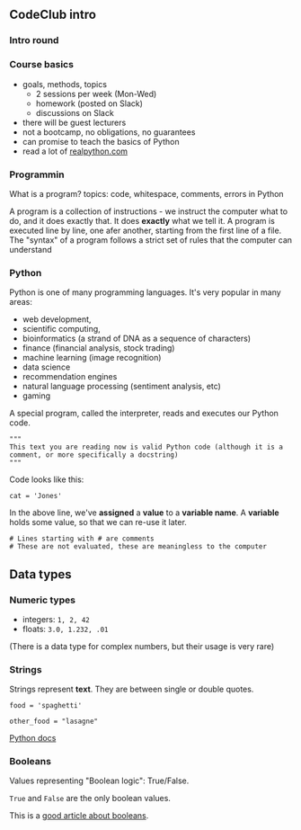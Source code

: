## CodeClub intro

### Intro round

### Course basics

- goals, methods, topics
  - 2 sessions per week (Mon-Wed)
  - homework (posted on Slack)
  - discussions on Slack  
- there will be guest lecturers
- not a bootcamp, no obligations, no guarantees
- can promise to teach the basics of Python
- read a lot of [realpython.com](realpython.com)


### Programmin

What is a program?
topics: code, whitespace, comments, errors in Python

A program is a collection of instructions - we instruct the computer what to do, and it does exactly that. It does **exactly** what we tell it.
A program is executed line by line, one afer another, starting from the first line of a file. The "syntax" of a program follows a strict set of rules that the computer can understand

### Python

Python is one of many programming languages. It's very popular in many areas: 
- web development, 
- scientific computing, 
- bioinformatics (a strand of DNA as a sequence of characters)
- finance (financial analysis, stock trading)
- machine learning (image recognition)
- data science
- recommendation engines
- natural language processing (sentiment analysis, etc)
- gaming

A special program, called the interpreter, reads and executes our Python code.

```
"""
This text you are reading now is valid Python code (although it is a comment, or more specifically a docstring)
"""
```

Code looks like this:

```
cat = 'Jones'
```

In the above line, we've **assigned** a **value** to a **variable name**. A **variable** holds some value, so that we can re-use it later.

```
# Lines starting with # are comments
# These are not evaluated, these are meaningless to the computer
```

## Data types


### Numeric types

- integers: `1, 2, 42`  
- floats: `3.0, 1.232, .01`

(There is a data type for complex numbers, but their usage is very rare)

### Strings


Strings represent **text**. They are between single or double quotes.

```
food = 'spaghetti'
```

```
other_food = "lasagne"
```

[Python docs](https://docs.python.org/3/tutorial/introduction.html?fbclid=IwAR3knUj3nO0-f2fYMS5Yb5MbGplB93buRymiE_07F06rufql14v5bKrzErk#strings)


### Booleans

Values representing "Boolean logic": True/False. 

`True` and `False` are the only boolean values.

This is a [good article about booleans](https://thomas-cokelaer.info/tutorials/python/boolean.html?fbclid=IwAR0mg4nzR6uQ4JvneWMGzLH6yiYzeb4Lo_C83ddo5vwXAcy_-lRdH61Q-Gw#notes-about-booleans-and-logical-operators).
